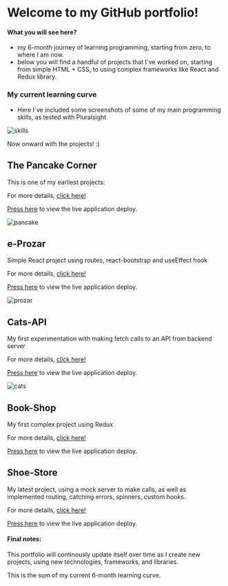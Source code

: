 # Welcome to my GitHub portfolio!

#### What you will see here?

- my 6-month journey of learning programming, starting from zero, to where I am now.
- below you will find a handful of projects that I`ve worked on, starting from simple HTML + CSS, to using complex frameworks like React and Redux library.

### My current learning curve

- Here I`ve included some screenshots of some of my main programming skills, as tested with Pluralsight

![skills](https://user-images.githubusercontent.com/77454751/122207311-aac91880-ceaa-11eb-9997-2faca5d3350b.JPG)

Now onward with the projects! :)

## The Pancake Corner

This is one of my earliest projects:

For more details, [click here!](https://github.com/Gabriel-Floricel/Pancake-Corner)

[Press here](https://pancake-corner.netlify.app/index.html) to view the live application deploy.

![pancake](https://user-images.githubusercontent.com/77454751/122210728-9dae2880-ceae-11eb-842d-33d4f702f993.JPG)

## e-Prozar

Simple React project using routes, react-bootstrap and useEffect hook

For more details, [click here!](https://github.com/Gabriel-Floricel/eProzar-React)

[Press here](https://eprozar-react.pages.dev/#/) to view the live application deploy.

![prozar](https://user-images.githubusercontent.com/77454751/122210770-aa328100-ceae-11eb-99f7-a24a008b3533.JPG)

## Cats-API

My first experimentation with making fetch calls to an API from backend server

For more details, [click here!](https://github.com/Gabriel-Floricel/Cats-API)

[Press here](https://cats-api.pages.dev/) to view the live application deploy.

![cats](https://user-images.githubusercontent.com/77454751/122210801-b3235280-ceae-11eb-8eca-0a97eb7a292b.JPG)

## Book-Shop

My first complex project using Redux

For more details, [click here!](https://github.com/Gabriel-Floricel/Redux-Book-Shop)

[Press here](https://redux-book-shop.pages.dev/) to view the live application deploy.

## Shoe-Store

My latest project, using a mock server to make calls, as well as implemented routing, catching errors, spinners, custom hooks.

For more details, [click here!](https://github.com/Gabriel-Floricel/Shoe-Store)

[Press here](https://shoe-store.pages.dev/) to view the live application deploy.

#### Final notes:

This portfolio will continously update itself over time as I create new projects, using new technologies, frameworks, and libraries.

This is the sum of my current 6-month learning curve.
